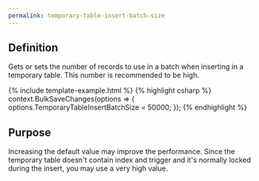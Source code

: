 ```yaml
---
permalink: temporary-table-insert-batch-size
---
```


## Definition
Gets or sets the number of records to use in a batch when inserting in a temporary table. This number is recommended to be high.

{% include template-example.html %} 
{% highlight csharp %}
context.BulkSaveChanges(options =>
{
   options.TemporaryTableInsertBatchSize = 50000;
});
{% endhighlight %}

## Purpose
Increasing the default value may improve the performance. Since the temporary table doesn't contain index and trigger and it's normally locked during the insert, you may use a very high value.